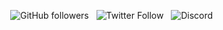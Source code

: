 <p align="center">
  <img alt="GitHub followers" src="https://img.shields.io/github/followers/Technetium1?label=GitHub%20Followers&style=social"> &nbsp
  <img alt="Twitter Follow" src="https://img.shields.io/twitter/follow/Compdude1?style=social"> &nbsp
  <img alt="Discord" src="https://img.shields.io/discord/260151582337794058?label=Discord&logo=Discord&logoColor=0036D6&style=social"> &nbsp
</p>
